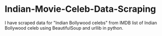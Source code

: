 # Indian-Movie-Celeb-Data-Scraping

I have scraped data for "Indian Bollywood celebs" from IMDB list of Indian Bollywood celeb using BeautifulSoup and urllib in python.
